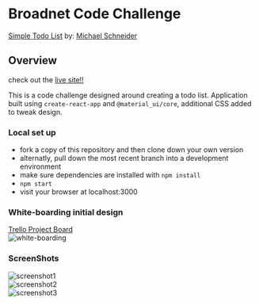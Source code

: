 # Broadnet Code Challenge
[Simple Todo List](https://github.com/BroadnetEngineering/TodoList)
by: [Michael Schneider](https://github.com/mschneider247)

## Overview
  check out the [live site!!]()

  This is a code challenge designed around creating a todo list. Application built using `create-react-app` and `@material_ui/core`, additional CSS added to tweak design.

### Local set up
  * fork a copy of this repository and then clone down your own version
  * alternatly, pull down the most recent branch into a development environment
  * make sure dependencies are installed with `npm install`
  * `npm start`
  * visit your browser at localhost:3000


### White-boarding initial design
  [Trello Project Board](https://trello.com/b/vwzP5yRF/todo-app-react-material-ui)<br/>
  ![white-boarding]()

### ScreenShots
  ![screenshot1]()<br/>
  ![screenshot2]()<br/>
  ![screenshot3]()